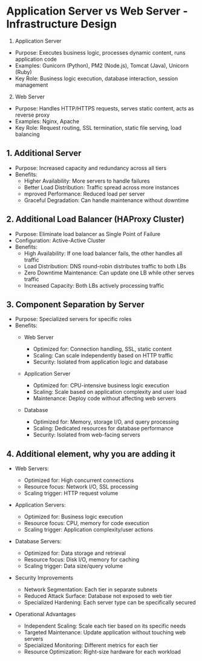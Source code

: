 # Application Server vs Web Server - Infrastructure Design

1. Application Server
- Purpose: Executes business logic, processes dynamic content, runs application code
- Examples: Gunicorn (Python), PM2 (Node.js), Tomcat (Java), Unicorn (Ruby)
- Key Role: Business logic execution, database interaction, session management

2. Web Server
- Purpose: Handles HTTP/HTTPS requests, serves static content, acts as reverse proxy
- Examples: Nginx, Apache
- Key Role: Request routing, SSL termination, static file serving, load balancing

## 1. Additional Server
- Purpose: Increased capacity and redundancy across all tiers
- Benefits:
  - Higher Availability: More servers to handle failures
  - Better Load Distribution: Traffic spread across more instances
  - mproved Performance: Reduced load per server
  - Graceful Degradation: Can handle maintenance without downtime

## 2. Additional Load Balancer (HAProxy Cluster)
- Purpose: Eliminate load balancer as Single Point of Failure
- Configuration: Active-Active Cluster
- Benefits:
  - High Availability: If one load balancer fails, the other handles all traffic
  - Load Distribution: DNS round-robin distributes traffic to both LBs
  - Zero Downtime Maintenance: Can update one LB while other serves traffic
  - Increased Capacity: Both LBs actively processing traffic

## 3. Component Separation by Server
- Purpose: Specialized servers for specific roles
- Benefits:
  - Web Server
      - Optimized for: Connection handling, SSL, static content
      - Scaling: Can scale independently based on HTTP traffic
      - Security: Isolated from application logic and database

  - Application Server
      - Optimized for: CPU-intensive business logic execution
      - Scaling: Scale based on application complexity and user load
      - Maintenance: Deploy code without affecting web servers

  - Database
     - Optimized for: Memory, storage I/O, and query processing
     - Scaling: Dedicated resources for database performance
     - Security: Isolated from web-facing servers

## 4. Additional element, why you are adding it
- Web Servers:
  - Optimized for: High concurrent connections
  - Resource focus: Network I/O, SSL processing
  - Scaling trigger: HTTP request volume

- Application Servers:
  - Optimized for: Business logic execution
  - Resource focus: CPU, memory for code execution
  - Scaling trigger: Application complexity/user actions

- Database Servers:
  - Optimized for: Data storage and retrieval
  - Resource focus: Disk I/O, memory for caching
  - Scaling trigger: Data size/query volume

- Security Improvements
  - Network Segmentation: Each tier in separate subnets
  - Reduced Attack Surface: Database not exposed to web tier
  - Specialized Hardening: Each server type can be specifically secured

- Operational Advantages
  - Independent Scaling: Scale each tier based on its specific needs
  - Targeted Maintenance: Update application without touching web servers
  - Specialized Monitoring: Different metrics for each tier
  - Resource Optimization: Right-size hardware for each workload
    
